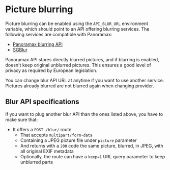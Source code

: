 # Picture blurring

Picture blurring can be enabled using the `API_BLUR_URL` environment variable, which should point to an API offering blurring services. The following services are compatible with Panoramax:

- [Panoramax blurring API](https://gitlab.com/panoramax/server/blurring)
- [SGBlur](https://github.com/cquest/sgblur)

Panoramax API stores directly blurred pictures, and if blurring is enabled, doesn't keep original unblurred pictures. This ensures a good level of privacy as required by European legislation.

You can change blur API URL at anytime if you want to use another service. Pictures already blurred are not blurred again when changing provider.

## Blur API specifications

If you want to plug another blur API than the ones listed above, you have to make sure that:

- It offers a `POST /blur/` route
  - That accepts `multipart/form-data`
  - Containing a JPEG picture file under `picture` parameter
  - And returns with a `200` code the same picture, blurred, in JPEG, with all original EXIF metadata
  - Optionally, the route can have a `keep=1` URL query parameter to keep unblurred parts
